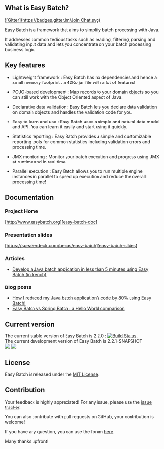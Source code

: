 ## What is Easy Batch?
[![Gitter](https://badges.gitter.im/Join Chat.svg)](https://gitter.im/benas/easy-batch?utm_source=badge&utm_medium=badge&utm_campaign=pr-badge&utm_content=badge)

Easy Batch is a framework that aims to simplify batch processing with Java.

It addresses common tedious tasks such as reading, filtering, parsing and validating input data and lets you concentrate on your batch processing business logic.

## Key features

 * Lightweight framework : Easy Batch has no dependencies and hence a small memory footprint : a 42Ko jar file with a lot of features!

 * POJO-based development : Map records to your domain objects so you can still work with the Object Oriented aspect of Java.</p>

 * Declarative data validation : Easy Batch lets you declare data validation on domain objects and handles the validation code for you.

 * Easy to learn and use : Easy Batch uses a simple and natural data model and API. You can learn it easily and start using it quickly.

 * Statistics reporting : Easy Batch provides a simple and customizable reporting tools for common statistics including validation errors and processing time.

 * JMX monitoring : Monitor your batch execution and progress using JMX at runtime and in real time.

 * Parallel execution : Easy Batch allows you to run multiple engine instances in parallel to speed up execution and reduce the overall processing time!

## Documentation

### Project Home
[http://www.easybatch.org][easy-batch-doc]

### Presentation slides
[https://speakerdeck.com/benas/easy-batch][easy-batch-slides]

### Articles
- [Develop a Java batch application in less than 5 minutes using Easy Batch (in french) ][easy-batch-post3]

### Blog posts
- [How I reduced my Java batch application’s code by 80% using Easy Batch!][easy-batch-post1]
- [Easy Batch vs Spring Batch : a Hello World comparison][easy-batch-post2]

## Current version

The current stable version of Easy Batch is 2.2.0 : [![Build Status](https://buildhive.cloudbees.com/job/benas/job/easy-batch/badge/icon)](https://buildhive.cloudbees.com/job/benas/job/easy-batch/).
<br/>
The current development version of Easy Batch is 2.2.1-SNAPSHOT
<br/>
<a href="https://buildhive.cloudbees.com/job/benas/job/easy-batch/"><img src="http://web-static-cloudfront.s3.amazonaws.com/images/badges/BuiltOnDEV.png"/></a>
<a href="http://www.jetbrains.com/idea/"><img src="https://raw.github.com/benas/easy-batch/master/site/img/misc/idea.png"/></a>

## License
Easy Batch is released under the [MIT License][].

## Contribution
Your feedback is highly appreciated! For any issue, please use the [issue tracker][].

You can also contribute with pull requests on GitHub, your contribution is welcome!

If you have any question, you can use the forum [here](https://groups.google.com/d/forum/easy-batch).

Many thanks upfront!

[easy-batch-doc]: http://www.easybatch.org
[easy-batch-slides]: https://speakerdeck.com/benas/easy-batch
[easy-batch-post1]: http://mahmoudbenhassine.com/2014/01/21/how-i-reduced-my-java-batch-applications-code-by-80-using-easy-batch/
[easy-batch-post2]: http://mahmoudbenhassine.wordpress.com/2014/03/03/spring-batch-vs-easy-batch-a-hello-world-comparison/
[easy-batch-post3]: http://benassi.developpez.com/tutoriels/java/developper-batch-easybatch-5-minutes/
[MIT License]: http://opensource.org/licenses/mit-license.php/
[issue tracker]: https://github.com/benas/easy-batch/issues
